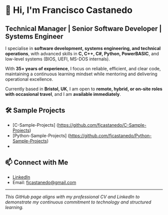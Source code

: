 # 👋 Hi, I'm Francisco Castanedo

## Technical Manager | Senior Software Developer | Systems Engineer

I specialise in **software development, systems engineering, and technical operations**, with advanced skills in **C, C++, C#, Python, PowerBASIC**, and low-level systems (BIOS, UEFI, MS-DOS internals).

With **35+ years of experience**, I focus on reliable, efficient, and clear code, maintaining a continuous learning mindset while mentoring and delivering operational excellence.

Currently based in **Bristol, UK**, I am open to **remote, hybrid, or on-site roles with occasional travel**, and I am **available immediately**.

## 🛠️ Sample Projects

- [C-Sample-Projects] (https://github.com/fjcastanedo/C-Sample-Projects)
- [Python-Sample-Projects] (https://github.com/fjcastanedo/Python-Sample-Projects)
- 
## 📫 Connect with Me
- [LinkedIn](https://www.linkedin.com/in/franciscocastanedo)
- Email: fjcastanedo@gmail.com

---

*This GitHub page aligns with my professional CV and LinkedIn to demonstrate my continuous commitment to technology and structured learning.*
